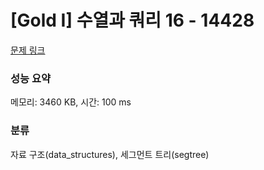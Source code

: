 # [Gold I] 수열과 쿼리 16 - 14428 

[문제 링크](https://www.acmicpc.net/problem/14428) 

### 성능 요약

메모리: 3460 KB, 시간: 100 ms

### 분류

자료 구조(data_structures), 세그먼트 트리(segtree)

